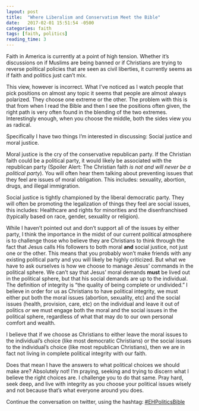 ```yaml
---
layout: post
title:  "Where Liberalism and Conservatism Meet the Bible"
date:   2017-02-01 15:51:54 -0500
categories: faith
tags: [faith, politics]
reading_time: 3
---
```

Faith in America is currently at a point of high tension. Whether it’s discussions on if Muslims are being banned or if Christians are trying to reverse political policies that are seen as civil liberties, it currently seems as if faith and politics just can’t mix.

This view, however is incorrect. What I’ve noticed as I watch people that pick positions on almost any topic it seems that people are almost always polarized. They choose one extreme or the other. The problem with this is that from when I read the Bible and then I see the positions often given, the right path is very often found in the blending of the two extremes. Interestingly enough, when you choose the middle, both the sides view you as radical.

Specifically I have two things I’m interested in discussing: Social justice and moral justice.

Moral justice is the cry of the conservative republican party. If the Christian faith could be a political party, it would likely be associated with the republican party (Spoiler Alert: The Christian faith _is not and will never be a political party_). You will often hear them talking about preventing issues that they feel are issues of moral obligation. This includes: sexuality, abortion, drugs, and illegal immigration.

Social justice is tightly championed by the liberal democratic party. They will often be promoting the legalization of things they feel are social issues, this includes: Healthcare and rights for minorities and the disenfranchised (typically based on race, gender, sexuality or religion).

While I haven’t pointed out and don’t support all of the issues by either party, I think the importance in the midst of our current political atmosphere is to challenge those who believe they are Christians to think through the fact that Jesus calls His followers to both moral **and** social justice, not just one or the other. This means that you probably won’t make friends with any existing political party and you will likely be highly criticized. But what we have to ask ourselves is how we choose to manage Jesus’ commands in the political sphere. We can’t say that Jesus’ moral demands **must** be lived out in the political sphere, but that his social demands are up to the individual. The definition of integrity is “the quality of being complete or undivided.” I believe in order for us as Christians to have political integrity, we must either put both the moral issues (abortion, sexuality, etc) and the social issues (health, provision, care, etc) on the individual and leave it out of politics _or_ we must engage both the moral and the social issues in the political sphere, regardless of what that may do to our own personal comfort and wealth.

I believe that if we choose as Christians to either leave the moral issues to the individual’s choice (like most democratic Christians) or the social issues to the individual’s choice (like most republican Christians), then we are in fact not living in complete political integrity with our faith.

Does that mean I have the answers to what political choices we should make are? Absolutely not! I’m praying, seeking and trying to discern what I believe the right choices are. I challenge you to do that same. Pray hard, seek deep, and live with integrity as you choose your political issues wisely and not because that’s what everyone around you does.

Continue the conversation on twitter, using the hashtag: [#EHPoliticsBible](https://twitter.com/search?f=tweets&q=%23EHPoliticsBible)
